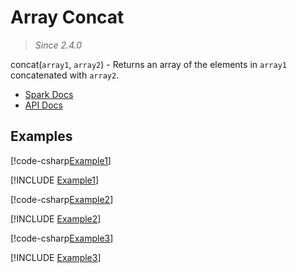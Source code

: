 ﻿# Array Concat

> _Since 2.4.0_

concat(`array1`, `array2`) - Returns an array of the elements in `array1`
concatenated with `array2`.

* [Spark Docs](https://spark.apache.org/docs/3.2.2/api/sql/index.html#concat)
* [API Docs](xref:TypedSpark.NET.Functions.Concat*)

## Examples

[!code-csharp[Example1](../../../TypedSpark.NET.Tests/Examples/ArrayConcat.cs#Example1)]

[!INCLUDE [Example1](../../../TypedSpark.NET.Tests/Examples/__examples__/ArrayConcat.Case1.md)]

[!code-csharp[Example2](../../../TypedSpark.NET.Tests/Examples/ArrayConcat.cs#Example2)]

[!INCLUDE [Example2](../../../TypedSpark.NET.Tests/Examples/__examples__/ArrayConcat.Case2.md)]

[!code-csharp[Example3](../../../TypedSpark.NET.Tests/Examples/ArrayConcat.cs#Example3)]

[!INCLUDE [Example3](../../../TypedSpark.NET.Tests/Examples/__examples__/ArrayConcat.Case3.md)]
